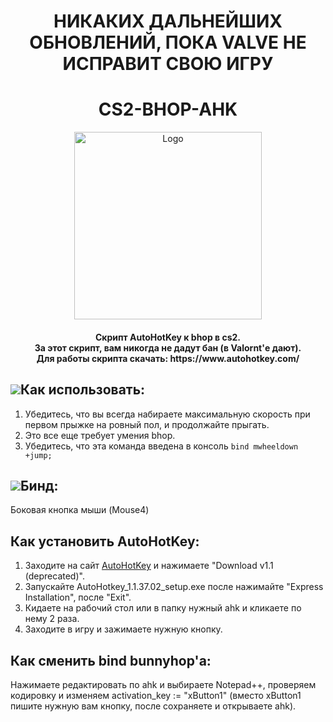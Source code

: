 <h1 align="center"> НИКАКИХ ДАЛЬНЕЙШИХ ОБНОВЛЕНИЙ, ПОКА VALVE НЕ ИСПРАВИТ СВОЮ ИГРУ</h1>
<h1 align="center"> CS2-BHOP-AHK </h1>
<p align="center">
        <img src="https://i.ytimg.com/vi/6dMwgNxpVak/maxresdefault.jpg" alt="Logo" width="300" height="300">
    </a>
<h4 align="center">Скрипт AutoHotKey к bhop в cs2. <br> За этот скрипт, вам никогда не дадут бан (в Valornt'е дают). <br> Для работы скрипта скачать: https://www.autohotkey.com/</h4>


## ![](https://github.com/McDaived/NoRecoil-CS2/assets/18085492/7eab67ab-4b44-40ee-b050-53e48a856fc5)Как использовать:
1. Убедитесь, что вы всегда набираете максимальную скорость при первом прыжке на ровный пол, и продолжайте прыгать.
2. Это все еще требует умения bhop.
3. Убедитесь, что эта команда введена в консоль `` bind mwheeldown +jump; ``

## ![](https://github.com/McDaived/BJump-AHK-CS2/assets/18085492/fe3b6c2b-91b6-4df3-aa96-5022932dca19)Бинд:
Боковая кнопка мыши (Mouse4)

## Как установить AutoHotKey:
1. Заходите на сайт [AutoHotKey](https://www.autohotkey.com/) и нажимаете "Download v1.1 (deprecated)".
2. Запускайте AutoHotkey_1.1.37.02_setup.exe после нажимайте "Express Installation", после "Exit".
3. Кидаете на рабочий стол или в папку нужный ahk и кликаете по нему 2 раза.
4. Заходите в игру и зажимаете нужную кнопку.

## Как сменить bind bunnyhop'a:
Нажимаете редактировать по ahk и выбираете Notepad++, проверяем кодировку и изменяем activation_key := "xButton1" (вместо xButton1 пишите нужную вам кнопку, после сохраняете и открываете ahk).
